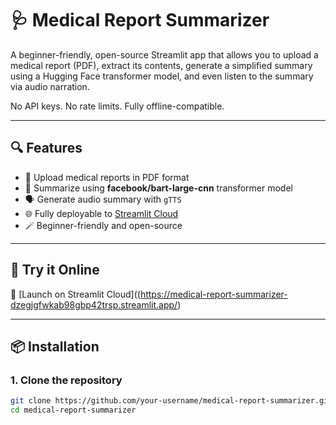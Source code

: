# 🩺 Medical Report Summarizer

A beginner-friendly, open-source Streamlit app that allows you to upload a medical report (PDF), extract its contents, generate a simplified summary using a Hugging Face transformer model, and even listen to the summary via audio narration.

No API keys. No rate limits. Fully offline-compatible.

---

## 🔍 Features

- 📄 Upload medical reports in PDF format
- 🧠 Summarize using **facebook/bart-large-cnn** transformer model
- 🗣️ Generate audio summary with `gTTS`
- 🌐 Fully deployable to [Streamlit Cloud](https://streamlit.io/cloud)
- 🪄 Beginner-friendly and open-source

---

## 🚀 Try it Online

🔗 [Launch on Streamlit Cloud]((https://medical-report-summarizer-dzegjgfwkab98gbp42trsp.streamlit.app/)

---

## 📦 Installation

### 1. Clone the repository

```bash
git clone https://github.com/your-username/medical-report-summarizer.git
cd medical-report-summarizer
